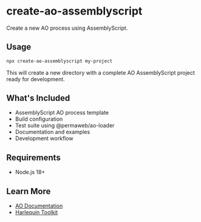 # create-ao-assemblyscript

Create a new AO process using AssemblyScript.

## Usage

```bash
npx create-ao-assemblyscript my-project
```

This will create a new directory with a complete AO AssemblyScript project ready for development.

## What's Included

- AssemblyScript AO process template
- Build configuration
- Test suite using @permaweb/ao-loader
- Documentation and examples
- Development workflow

## Requirements

- Node.js 18+

## Learn More

- [AO Documentation](https://ao.arweave.dev/)
- [Harlequin Toolkit](https://github.com/the-permaweb-harlequin/harlequin-toolkit)
